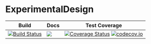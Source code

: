 # ExperimentalDesign

| Build | Docs | Test Coverage |
| --- | --- | --- |
| [![Build Status](https://travis-ci.org/phrb/ExperimentalDesign.jl.svg?branch=master)](https://travis-ci.org/phrb/ExperimentalDesign.jl) | [![](https://img.shields.io/badge/docs-latest-blue.svg)](https://phrb.github.io/ExperimentalDesign.jl/dev) | [![Coverage Status](https://coveralls.io/repos/github/phrb/ExperimentalDesign.jl/badge.svg?branch=master)](https://coveralls.io/github/phrb/ExperimentalDesign.jl?branch=master) [![codecov.io](http://codecov.io/github/phrb/ExperimentalDesign.jl/coverage.svg?branch=master)](http://codecov.io/github/phrb/ExperimentalDesign.jl?branch=master) |
